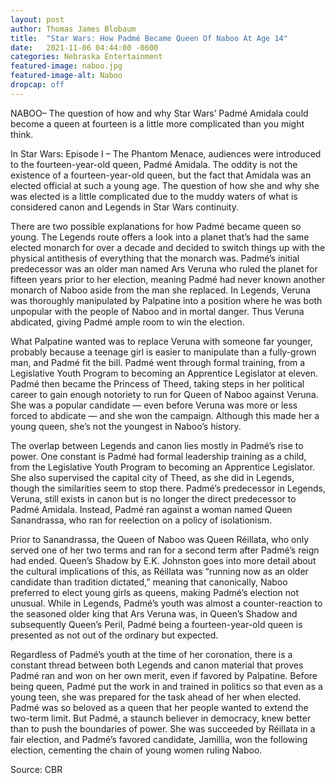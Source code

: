 ```yaml
---
layout: post
author: Thomas James Blobaum 
title:  "Star Wars: How Padmé Became Queen Of Naboo At Age 14"
date:   2021-11-06 04:44:00 -0600
categories: Nebraska Entertainment
featured-image: naboo.jpg
featured-image-alt: Naboo  
dropcap: off
---
```

NABOO– The question of how and why Star Wars’ Padmé Amidala could become a queen at fourteen is a little more complicated than you might think.

In Star Wars: Episode I – The Phantom Menace, audiences were introduced to the fourteen-year-old queen, Padmé Amidala. The oddity is not the existence of a fourteen-year-old queen, but the fact that Amidala was an elected official at such a young age. The question of how she and why she was elected is a little complicated due to the muddy waters of what is considered canon and Legends in Star Wars continuity.

<a href="https://en.wikipedia.org/wiki/Padmé_Amidala" data-iframely-url></a>

There are two possible explanations for how Padmé became queen so young. The Legends route offers a look into a planet that’s had the same elected monarch for over a decade and decided to switch things up with the physical antithesis of everything that the monarch was. Padmé’s initial predecessor was an older man named Ars Veruna who ruled the planet for fifteen years prior to her election, meaning Padmé had never known another monarch of Naboo aside from the man she replaced. In Legends, Veruna was thoroughly manipulated by Palpatine into a position where he was both unpopular with the people of Naboo and in mortal danger. Thus Veruna abdicated, giving Padmé ample room to win the election.

What Palpatine wanted was to replace Veruna with someone far younger, probably because a teenage girl is easier to manipulate than a fully-grown man, and Padmé fit the bill. Padmé went through formal training, from a Legislative Youth Program to becoming an Apprentice Legislator at eleven. Padmé then became the Princess of Theed, taking steps in her political career to gain enough notoriety to run for Queen of Naboo against Veruna. She was a popular candidate — even before Veruna was more or less forced to abdicate — and she won the campaign. Although this made her a young queen, she’s not the youngest in Naboo’s history.

<a href="https://www.imdb.com/title/tt0120915/" data-iframely-url></a>

The overlap between Legends and canon lies mostly in Padmé’s rise to power. One constant is Padmé had formal leadership training as a child, from the Legislative Youth Program to becoming an Apprentice Legislator. She also supervised the capital city of Theed, as she did in Legends, though the similarities seem to stop there. Padmé’s predecessor in Legends, Veruna, still exists in canon but is no longer the direct predecessor to Padmé Amidala. Instead, Padmé ran against a woman named Queen Sanandrassa, who ran for reelection on a policy of isolationism.

Prior to Sanandrassa, the Queen of Naboo was Queen Réillata, who only served one of her two terms and ran for a second term after Padmé’s reign had ended. Queen’s Shadow by E.K. Johnston goes into more detail about the cultural implications of this, as Réillata was “running now as an older candidate than tradition dictated,” meaning that canonically, Naboo preferred to elect young girls as queens, making Padmé’s election not unusual. While in Legends, Padmé’s youth was almost a counter-reaction to the seasoned older king that Ars Veruna was, in Queen’s Shadow and subsequently Queen’s Peril, Padmé being a fourteen-year-old queen is presented as not out of the ordinary but expected.

Regardless of Padmé’s youth at the time of her coronation, there is a constant thread between both Legends and canon material that proves Padmé ran and won on her own merit, even if favored by Palpatine. Before being queen, Padmé put the work in and trained in politics so that even as a young teen, she was prepared for the task ahead of her when elected. Padmé was so beloved as a queen that her people wanted to extend the two-term limit. But Padmé, a staunch believer in democracy, knew better than to push the boundaries of power. She was succeeded by Réillata in a fair election, and Padmé’s favored candidate, Jamillia, won the following election, cementing the chain of young women ruling Naboo.

Source: CBR

<a href="https://www.cbr.com/star-wars-padme-queen-naboo/" data-iframely-url></a>

